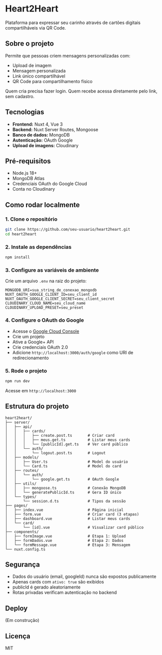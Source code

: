 # Heart2Heart

Plataforma para expressar seu carinho através de cartões digitais compartilháveis via QR Code.

## Sobre o projeto

Permite que pessoas criem mensagens personalizadas com:
- Upload de imagem
- Mensagem personalizada
- Link único compartilhável
- QR Code para compartilhamento físico

Quem cria precisa fazer login. Quem recebe acessa diretamente pelo link, sem cadastro.

## Tecnologias

- **Frontend:** Nuxt 4, Vue 3
- **Backend:** Nuxt Server Routes, Mongoose
- **Banco de dados:** MongoDB
- **Autenticação:** OAuth Google
- **Upload de imagens:** Cloudinary

## Pré-requisitos

- Node.js 18+
- MongoDB Atlas
- Credenciais OAuth do Google Cloud
- Conta no Cloudinary

## Como rodar localmente

### 1. Clone o repositório
```bash
git clone https://github.com/seu-usuario/heart2heart.git
cd heart2heart
```

### 2. Instale as dependências
```bash
npm install
```

### 3. Configure as variáveis de ambiente

Crie um arquivo `.env` na raiz do projeto:
```env
MONGODB_URI=sua_string_de_conexao_mongodb
NUXT_OAUTH_GOOGLE_CLIENT_ID=seu_client_id
NUXT_OAUTH_GOOGLE_CLIENT_SECRET=seu_client_secret
CLOUDINARY_CLOUD_NAME=seu_cloud_name
CLOUDINARY_UPLOAD_PRESET=seu_preset
```

### 4. Configure o OAuth do Google

- Acesse o [Google Cloud Console](https://console.cloud.google.com)
- Crie um projeto
- Ative a Google+ API
- Crie credenciais OAuth 2.0
- Adicione `http://localhost:3000/auth/google` como URI de redirecionamento

### 5. Rode o projeto
```bash
npm run dev
```

Acesse em `http://localhost:3000`

## Estrutura do projeto
```
heart2heart/
├── server/
│   ├── api/
│   │   ├── cards/
│   │   │   ├── create.post.ts       # Criar card
│   │   │   ├── meus.get.ts          # Listar meus cards
│   │   │   └── [publicId].get.ts    # Ver card público
│   │   └── auth/
│   │       └── logout.post.ts       # Logout
│   ├── models/
│   │   ├── User.ts                  # Model do usuário
│   │   └── Card.ts                  # Model do card
│   ├── routes/
│   │   └── auth/
│   │       └── google.get.ts        # OAuth Google
│   ├── utils/
│   │   ├── mongoose.ts              # Conexão MongoDB
│   │   └── generatePublicId.ts      # Gera ID único
│   └── types/
│       └── session.d.ts             # Tipos da sessão
├── pages/
│   ├── index.vue                    # Página inicial
│   ├── form.vue                     # Criar card (3 etapas)
│   ├── dashboard.vue                # Listar meus cards
│   └── card/
│       └── [id].vue                 # Visualizar card público
├── components/
│   ├── formImage.vue                # Etapa 1: Upload
│   ├── formDados.vue                # Etapa 2: Dados
│   └── formMessage.vue              # Etapa 3: Mensagem
└── nuxt.config.ts
```

## Segurança

- Dados do usuário (email, googleId) nunca são expostos publicamente
- Apenas cards com `ativo: true` são exibidos
- publicId é gerado aleatoriamente
- Rotas privadas verificam autenticação no backend

## Deploy

(Em construção)

## Licença

MIT
